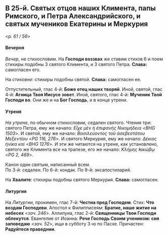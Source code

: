 ## В 25-й. Святых отцов наших Климента, папы Римского, и Петра Александрийского, и святых мучеников Екатерины и Меркурия

<*p. 61 / 56*>

#### Вечерня

*Вечер*, не стихословим. На **Господи воззвах** же ставим стихов 6 и поем стихиры подобны 3 святого Климента, 
и 3 святого Петра. **Слава:** самогласен его.  

На *стиховне*: стихиры подобны святой. **Слава:** самогласен ее.

Отпустительный, глас 4-й: **Боже отец наших творяй**. Иной, святой, глас 4-й: **Агница Твоя Иисусе зовет**. 
Иной, святого, глас 4-й: **Мученик Твой Господи во**. 
Они же и на **Бог Господь**, и в конце утрени.  

#### Утреня

*На утрене*, по обычном стихословии, седален святого. 
Чтения три: святого Петра, ему же начало: *Εἶχε μὲν ἡ ἐπιφανὴς Νικομήδεια* <*BHG 1503*>. 
И святой, ему же начало: *Βασιλεύοντος τοῦ ἀσεβεστάτου Μεξεντίου* <*PG 116, 276*>. 
И святого Меркурия, ему же начало: *Δέκιος ἡνίκα καὶ* <*BHG 1276*>.
И эти же читаются на утрене, как установлено, святого же Климента все на трапезе, его же начало: 
*Κλήμης ̓Ιακώβῳ* <*PG 2, 469*>.
 
Канон один святым, написанный всем.  
По 3-й: седален. 
По 6-й: кондак. 
По 9-й: эксапостиларий. 

На **Хвалите**: стихиры подобны святого Меркурия. **Слава:** самогласен.  

#### Литургия 

На *Литургии*, прокимен, глас 7-й: **Честна пред Господем**. Стих: **Что воздам Господеви**. 
Апостол к Филипписеям: **Братие, наше житие на небесех** <*зач. 246*>. 
Аллилуиа, глас 2-й: **Священницы Твои Господи облекутся**. 
Евангелие от Иоанна: **Рече Господь Своим учеником: сия заповедаю** <*зач. 52*>, ищи в субботу 3-ю по Пасхе. 
Причастен: **Радуйтеся праведнии**. 
